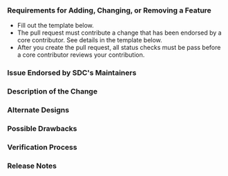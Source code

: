 ### Requirements for Adding, Changing, or Removing a Feature

* Fill out the template below. 
* The pull request must contribute a change that has been endorsed by a core contributor. See details in the template below.
* After you create the pull request, all status checks must be pass before a core contributor reviews your contribution.

### Issue Endorsed by SDC's Maintainers

<!--

Link to the issue that your change relates to. 

To contribute an enhancement that isn't covered by one of the items above, please follow our guide for suggesting an enhancement: <INSERT-LINK>

To contribute other changes, you must use a different template. You can see all templates [here](https://github.com/G-Research/spark-dgraph-connector/tree/spark-3.1/docs/templates).


-->

### Description of the Change

<!--

Describe your change. 

-->

### Alternate Designs

<!-- Explain what other alternatives were considered and why the proposed version was selected -->

### Possible Drawbacks

<!-- What are the possible side-effects or negative impacts of the code change? -->

### Verification Process

<!--

What process did you follow to verify that your change has the desired effects?

- How did you verify that all new functionality works as expected?
- How did you verify that all changed functionality works as expected?
- How did you verify that the change has not introduced any regressions?

Describe the actions you performed (including buttons you clicked, text you typed, commands you ran, etc.), and describe the results you observed.

-->

### Release Notes

<!--

Please describe the changes in a single line that explains this improvement in
terms that a user can understand. This text will be used in future release notes.

If this change is not user-facing or notable enough to be included in release notes
you may use the strings "Not applicable" or "N/A" here.

Examples:

- The package now allows you to ...
- Fixed an issue where ...
- Increased the performance of ...

-->